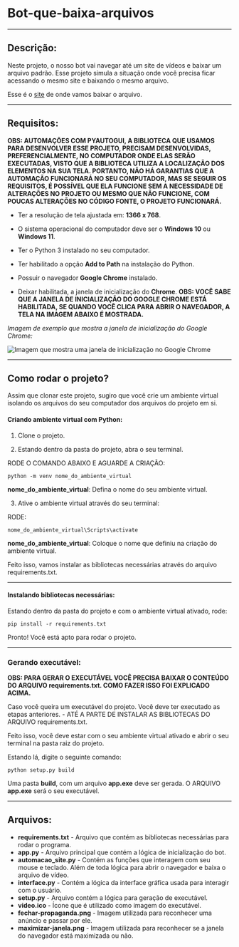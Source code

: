 # Bot-que-baixa-arquivos
***

## Descrição:

Neste projeto, o nosso bot vai navegar até um site de vídeos e baixar um arquivo padrão. Esse projeto simula a situação onde você precisa ficar acessando o mesmo site e baixando o mesmo arquivo.


Esse é o [site](https://file-examples.com/) de onde vamos baixar o arquivo.
***

## Requisitos:

**OBS: AUTOMAÇÕES COM PYAUTOGUI, A BIBLIOTECA QUE USAMOS PARA DESENVOLVER ESSE PROJETO, PRECISAM DESENVOLVIDAS, PREFERENCIALMENTE, NO COMPUTADOR ONDE ELAS SERÃO EXECUTADAS, VISTO QUE A BIBLIOTECA UTILIZA A LOCALIZAÇÃO DOS ELEMENTOS NA SUA TELA. PORTANTO, NÃO HÁ GARANTIAS QUE A AUTOMAÇÃO FUNCIONARÁ NO SEU COMPUTADOR, MAS SE SEGUIR OS REQUISITOS, É POSSÍVEL QUE ELA FUNCIONE SEM A NECESSIDADE DE ALTERAÇÕES NO PROJETO OU MESMO QUE NÃO FUNCIONE, COM POUCAS ALTERAÇÕES NO CÓDIGO FONTE, O PROJETO FUNCIONARÁ.**

* Ter a resolução de tela ajustada em: **1366 x 768**.

* O sistema operacional do computador deve ser o **Windows 10** ou **Windows 11**. 

* Ter o Python 3 instalado no seu computador. 

* Ter habilitado a opção  **Add to Path** na instalação do Python.

* Possuir o navegador **Google Chrome** instalado.

* Deixar habilitada, a janela de inicialização do **Chrome**. 
**OBS: VOCÊ SABE QUE A JANELA DE INICIALIZAÇÃO DO GOOGLE CHROME ESTÁ HABILITADA, SE QUANDO VOCÊ CLICA PARA ABRIR O NAVEGADOR, A TELA NA IMAGEM ABAIXO É MOSTRADA.**

*Imagem de exemplo que mostra a janela de inicialização do Google Chrome:*

![Imagem que mostra uma janela de inicialização no Google Chrome](https://ravel.com.br/blog/wp-content/uploads/2021/12/image-11.png)


***


## Como rodar o projeto?

Assim que clonar este projeto, sugiro que você crie um ambiente virtual isolando os arquivos do seu computador dos arquivos do projeto em si.

#### Criando ambiente virtual com Python:

1. Clone o projeto.

2. Estando dentro da pasta do projeto, abra o seu terminal.

RODE O COMANDO ABAIXO E AGUARDE A CRIAÇÃO:

```
python -m venv nome_do_ambiente_virtual
```

**nome_do_ambiente_virtual**: Defina o nome do seu ambiente virtual.


3. Ative o ambiente virtual através do seu terminal:

RODE:
```
nome_do_ambiente_virtual\Scripts\activate
```
**nome_do_ambiente_virtual**: Coloque o nome que definiu na criação do ambiente virtual.

Feito isso, vamos instalar as bibliotecas necessárias através do arquivo requirements.txt.

***

#### Instalando bibliotecas necessárias:

Estando dentro da pasta do projeto e com o ambiente virtual ativado, rode:

```
pip install -r requirements.txt
```

Pronto! Você está apto para rodar o projeto.

***

### Gerando executável:

**OBS: PARA GERAR O EXECUTÁVEL VOCÊ PRECISA BAIXAR O CONTEÚDO DO ARQUIVO requirements.txt. COMO FAZER ISSO FOI EXPLICADO ACIMA.**

Caso você queira um executável do projeto. Você deve ter executado as etapas anteriores. - ATÉ A PARTE DE INSTALAR AS BIBLIOTECAS DO ARQUIVO requirements.txt.

Feito isso, você deve estar com o seu ambiente virtual ativado e abrir o seu terminal na pasta raiz do projeto.

Estando lá, digite o seguinte comando:

```
python setup.py build
```

Uma pasta **build**, com um arquivo **app.exe** deve ser gerada.
O ARQUIVO **app.exe** será o seu executável.

***

## Arquivos:

* **requirements.txt** - Arquivo que contém as bibliotecas necessárias para rodar o programa.
* **app.py** - Arquivo principal que contém a lógica de inicialização do bot.
* **automacao_site.py** - Contém as funções que interagem com seu mouse e teclado. Além de toda lógica para abrir o navegador e baixa o arquivo de vídeo.
* **interface.py** - Contém a lógica da interface gráfica usada para interagir com o usuário.
* **setup.py** - Arquivo contém a lógica para geração de executável.
* **video.ico** - Ícone que é utilizado como imagem do executável.
* **fechar-propaganda.png** - Imagem utilizada para reconhecer uma anúncio e passar por ele.
* **maximizar-janela.png** - Imagem utilizada para reconhecer se a janela do navegador está maximizada ou não.

